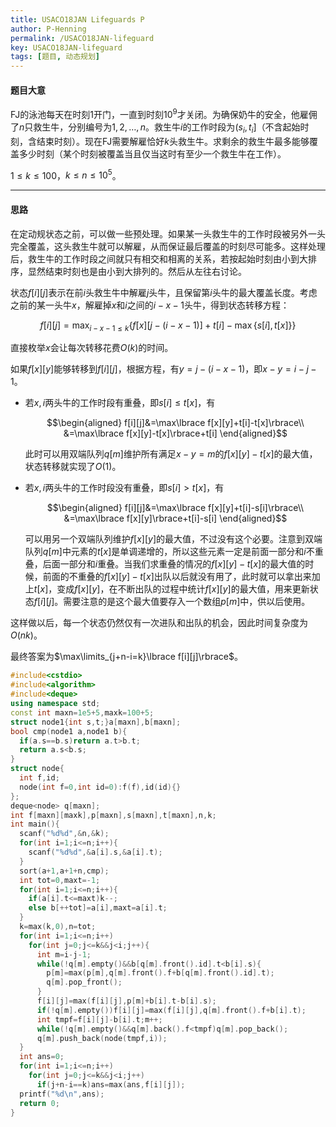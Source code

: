 ```yaml
---
title: USACO18JAN Lifeguards P
author: P-Henning
permalink: /USACO18JAN-lifeguard
key: USACO18JAN-lifeguard
tags: [题目, 动态规划]
---
```


#### 题目大意

FJ的泳池每天在时刻$1$开门，一直到时刻$10^9$才关闭。为确保奶牛的安全，他雇佣了$n$只救生牛，分别编号为$1,2,\dots,n$。救生牛$i$的工作时段为$(s_i,t_i]$（不含起始时刻，含结束时刻）。现在FJ需要解雇恰好$k$头救生牛。求剩余的救生牛最多能够覆盖多少时刻（某个时刻被覆盖当且仅当这时有至少一个救生牛在工作）。

$1\leqslant k\leqslant 100$，$k\leqslant n\leqslant 10^5$。

<!--more-->

---

#### 思路

在定动规状态之前，可以做一些预处理。如果某一头救生牛的工作时段被另外一头完全覆盖，这头救生牛就可以解雇，从而保证最后覆盖的时刻尽可能多。这样处理后，救生牛的工作时段之间就只有相交和相离的关系，若按起始时刻由小到大排序，显然结束时刻也是由小到大排列的。然后从左往右讨论。

状态$f[i][j]$表示在前$i$头救生牛中解雇$j$头牛，且保留第$i$头牛的最大覆盖长度。考虑之前的某一头牛$x$，解雇掉$x$和$i$之间的$i-x-1$头牛，得到状态转移方程：

$$f[i][j]=\max_{i-x-1\leqslant k}\lbrace f[x][j−(i−x−1)]+t[i]−\max\lbrace s[i],t[x]\rbrace\rbrace$$

直接枚举$x$会让每次转移花费$O(k)$的时间。

如果$f[x][y]$能够转移到$f[i][j]$，根据方程，有$y=j-(i-x-1)$，即$x-y=i-j-1$。

- 若$x,i$两头牛的工作时段有重叠，即$s[i]\leqslant t[x]$，有
  
  $$\begin{aligned}
f[i][j]&=\max\lbrace f[x][y]+t[i]-t[x]\rbrace\\
&=\max\lbrace f[x][y]-t[x]\rbrace+t[i]
\end{aligned}$$
  
  此时可以用双端队列$q[m]$维护所有满足$x-y=m$的$f[x][y]-t[x]$的最大值，状态转移就实现了$O(1)$。
  
- 若$x,i$两头牛的工作时段没有重叠，即$s[i]>t[x]$，有
  
  $$\begin{aligned}
f[i][j]&=\max\lbrace f[x][y]+t[i]-s[i]\rbrace\\
&=\max\lbrace f[x][y]\rbrace+t[i]-s[i]
\end{aligned}$$
  
  可以用另一个双端队列维护$f[x][y]$的最大值，不过没有这个必要。注意到双端队列$q[m]$中元素的$t[x]$是单调递增的，所以这些元素一定是前面一部分和$i$不重叠，后面一部分和$i$重叠。当我们求重叠的情况的$f[x][y]-t[x]$的最大值的时候，前面的不重叠的$f[x][y]-t[x]$出队以后就没有用了，此时就可以拿出来加上$t[x]$，变成$f[x][y]$，在不断出队的过程中统计$f[x][y]$的最大值，用来更新状态$f[i][j]$。需要注意的是这个最大值要存入一个数组$p[m]$中，供以后使用。

这样做以后，每一个状态仍然仅有一次进队和出队的机会，因此时间复杂度为$O(nk)$。

最终答案为$\max\limits_{j+n-i=k}\lbrace f[i][j]\rbrace$。

```c++
#include<cstdio>
#include<algorithm>
#include<deque>
using namespace std;
const int maxn=1e5+5,maxk=100+5;
struct node1{int s,t;}a[maxn],b[maxn];
bool cmp(node1 a,node1 b){
  if(a.s==b.s)return a.t>b.t;
  return a.s<b.s;
}
struct node{
  int f,id;
  node(int f=0,int id=0):f(f),id(id){}
};
deque<node> q[maxn];
int f[maxn][maxk],p[maxn],s[maxn],t[maxn],n,k;
int main(){
  scanf("%d%d",&n,&k);
  for(int i=1;i<=n;i++){
    scanf("%d%d",&a[i].s,&a[i].t);
  }
  sort(a+1,a+1+n,cmp);
  int tot=0,maxt=-1;
  for(int i=1;i<=n;i++){
    if(a[i].t<=maxt)k--;
    else b[++tot]=a[i],maxt=a[i].t;
  }
  k=max(k,0),n=tot;
  for(int i=1;i<=n;i++)
    for(int j=0;j<=k&&j<i;j++){
      int m=i-j-1;
      while(!q[m].empty()&&b[q[m].front().id].t<b[i].s){
        p[m]=max(p[m],q[m].front().f+b[q[m].front().id].t);
        q[m].pop_front();
      }
      f[i][j]=max(f[i][j],p[m]+b[i].t-b[i].s);
      if(!q[m].empty())f[i][j]=max(f[i][j],q[m].front().f+b[i].t);
      int tmpf=f[i][j]-b[i].t;m++;
      while(!q[m].empty()&&q[m].back().f<tmpf)q[m].pop_back();
      q[m].push_back(node(tmpf,i));
  }
  int ans=0;
  for(int i=1;i<=n;i++)
    for(int j=0;j<=k&&j<i;j++)
      if(j+n-i==k)ans=max(ans,f[i][j]);
  printf("%d\n",ans);
  return 0;
}
```

